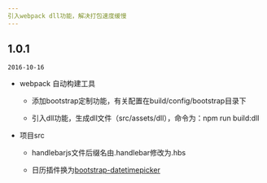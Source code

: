```yaml
---
引入webpack dll功能，解决打包速度缓慢
---
```


## 1.0.1

`2016-10-16`

- webpack 自动构建工具

  - 添加bootstrap定制功能，有关配置在build/config/bootstrap目录下

  - 引入dll功能，生成dll文件（src/assets/dll），命令为：npm run build:dll

- 项目src

  - handlebarjs文件后缀名由.handlebar修改为.hbs

  - 日历插件换为[bootstrap-datetimepicker](http://www.bootcss.com/p/bootstrap-datetimepicker/)
